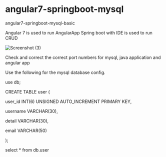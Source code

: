 # angular7-springboot-mysql
angular7-springboot-mysql-basic

Angular 7 is used to run AngularApp
Spring boot with IDE is used to run CRUD

![Screenshot (3)](https://user-images.githubusercontent.com/47034028/79313051-67c58b00-7f1d-11ea-9e8e-177199c1ce02.png)

Check and correct the correct port numbers for mysql, java application and angular app


Use the following for the mysql database config.

use db;

CREATE TABLE user (

user_id INT(6) UNSIGNED AUTO_INCREMENT PRIMARY KEY,

username VARCHAR(30),

detail VARCHAR(30),

email VARCHAR(50)

);

select * from db.user


